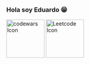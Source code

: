### Hola soy Eduardo 😁

<a href="https://www.codewars.com/users/Eduardo_ZL"><img src="https://uploads-ssl.webflow.com/62e95dddfb380a0e61193e7d/6363e7db70db732290fa3db6_logo-256.png" width=100 heigth=100 alt="codewars Icon"></a>
<a href="https://leetcode.com/Eduardo_/"><img src="https://leetcode.com/_next/static/images/logo-dark-c96c407d175e36c81e236fcfdd682a0b.png" width=100 heigth=100 alt="Leetcode Icon"></a>

